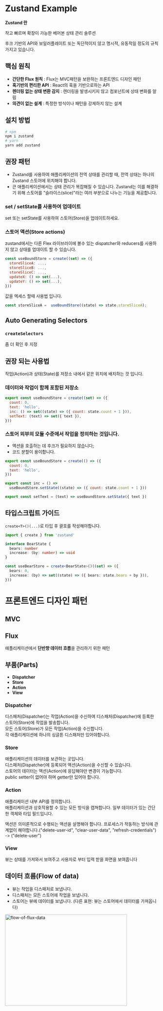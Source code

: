# Zustand Example

**Zustand 란**

작고 빠르며 확장이 가능한 베어본 상태 관리 솔루션

후크 기반의 API와 보일러플레이트 또는 독단적이지 않고 명시적, 유동적일 정도의 규칙가지고 있습니다.

## 핵심 원칙

- **간단한 Flux 원칙** : Flux는 MVC패턴을 보완하는 프론트엔드 디자인 패턴
- **훅기반의 편리한 API** : React의 훅을 기반으로하는 API
- **렌더링 없는 상태 변환 감지** : 렌더링을 발생시키지 않고 컴포넌트에 상태 변화를 알림
- **의견이 없는 설계** : 특정한 방식이나 패턴을 강제하지 않는 설계

## 설치 방법

```bash
# npm
npm i zustand
# yarn
yarn add zustand
```

## 권장 패턴

- Zustand를 사용하여 애플리케이션의 전역 상태를 관리할 때, 전역 상태는 하나의 Zustand 스토어에 위치해야 합니다.  
- 큰 애플리케이션에서는 상태 관리가 복잡해질 수 있습니다. Zustand는 이를 해결하기 위해 스토어를 "슬라이스(slice)"라는 여러 부분으로 나누는 기능을 제공합니다.

### set / setState를 사용하여 업데이트

set 또는 setState를 사용하여 스토어(Store)을 업데이트하세요.

### 스토어 액션(Store actions)

zustand에서는 다른 Flex 라이브러이에 볼수 있는 dispatcher와 reducers를 사용하지 않고 상태를 업데이트 할 수 있습니다.

```javascript
const useBoundStore = create((set) => ({
  storeSliceA: ...,
  storeSliceB: ...,
  storeSliceC: ...,
  updateX: () => set(...),
  updateY: () => set(...),
}))
```

값을 엑세스 할때 사용법 입니다.

```javascript
const storeSliceA =  useBoundStore((state) => state.storeSliceA);
```

## Auto Generating Selectors 

### `createSelectors`

좀 더 확인 후 지정

## 권장 되는 사용법

작업(Action)과 상태(State)를 저장소 내에서 같은 위치에 배치하는 것 입니다.

### 데이터와 작업이 함께 포함된 저장소

```javascript
export const useBoundStore = create((set) => ({
  count: 0,
  text: 'hello',
  inc: () => set((state) => ({ count: state.count + 1 })),
  setText: (text) => set({ text }),
}))
```

### 스토어 외부의 모듈 수준에서 작업을 정의하는 것입니다.

- 액션을 호출하는 데 후크가 필요하지 않습니다;
- 코드 분할이 용이합니다.

```javascript
export const useBoundStore = create(() => ({
  count: 0,
  text: 'hello',
}))

export const inc = () =>
  useBoundStore.setState((state) => ({ count: state.count + 1 }))

export const setText = (text) => useBoundStore.setState({ text })
```

## 타입스크립트 가이드

`create<T>()(...)`로 타입 후 괄호를 작성해야합니다.

```typescript
import { create } from 'zustand'

interface BearState {
  bears: number
  increase: (by: number) => void
}

const useBearStore = create<BearState>()((set) => ({
  bears: 0,
  increase: (by) => set((state) => ({ bears: state.bears + by })),
}))
```


# 프론트엔드 디자인 패턴

## MVC

## Flux

애플리케이션에서 **단반향 데이터 흐름**을 관리하기 위한 패턴

## 부품(Parts)

- **Dispatcher**
- **Store**
- **Action**
- **View**

### Dispatcher

디스패처(Dispatcher)는 작업(Action)을 수신하여 디스패처(Dispatcher)에 등록한 스토어(Store)에 작업을 발송합니다.  
모든 스토어(Store)가 모든 작업(Action)을 수신합니다.  
각 애플리케이션에 하나의 싱글톤 디스패처만 있어야합니다.  

### Store

애플리케이션의 데이터를 보관하는 곳입니다.  
디스패처(Dispatcher)에 등록되어 액션(Action)을 수신할 수 있습니다.  
스토어의 데이터는 액션(Action)에 응답해야만 변경이 가능합니다.  
public setter이 없어야 하며 getter만 있어야 합니다.  


### Action

애플리케이션 내부 API를 정의합니다.  
애플리케이션과 상호작용할 수 있는 모든 방식을 캡쳐합니다.
일부 데이터가 있는 간단한 객체와 타입 필드입니다.  

액션은 의미론적으로 수행되는 액션을 설명해야 합니다.
프로세스가 작동하는 방식에 관계없이 해야합니다.("delete-user-id", "clear-user-data", "refresh-credentials") -> ("delete-user")

### View

뷰는 상태를 가져와서 보여주고 사용자로 부터 입력 받을 화면을 보여줍니다

## 데이터 흐름(Flow of data)

- 뷰는 작업을 디스패처로 보냅니다.
- 디스패처는 모든 스토어에 작업을 보냅니다.
- 스토어는 뷰에 데이터를 보냅니다. (다른 표현: 뷰는 스토어에서 데이터를 가져옵니다)

<img width="400" height="300" src="https://github.com/facebookarchive/flux/blob/main/examples/flux-concepts/flux-simple-f8-diagram-with-client-action-1300w.png" alt="flow-of-flux-data" />

